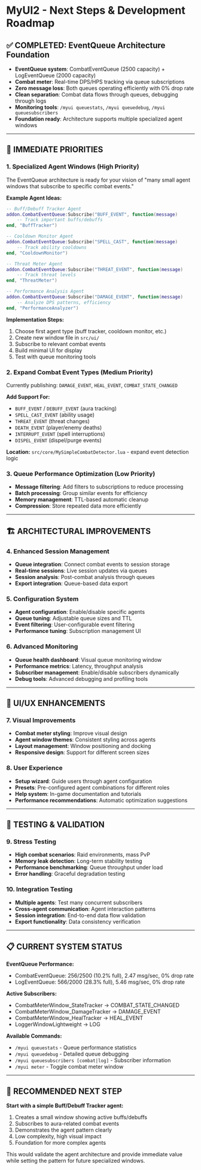 # MyUI2 - Next Steps & Development Roadmap

## ✅ COMPLETED: EventQueue Architecture Foundation
- **EventQueue system**: CombatEventQueue (2500 capacity) + LogEventQueue (2000 capacity)
- **Combat meter**: Real-time DPS/HPS tracking via queue subscriptions 
- **Zero message loss**: Both queues operating efficiently with 0% drop rate
- **Clean separation**: Combat data flows through queues, debugging through logs
- **Monitoring tools**: `/myui queuestats`, `/myui queuedebug`, `/myui queuesubscribers`
- **Foundation ready**: Architecture supports multiple specialized agent windows

---

## 🎯 IMMEDIATE PRIORITIES

### 1. Specialized Agent Windows (High Priority)
The EventQueue architecture is ready for your vision of "many small agent windows that subscribe to specific combat events."

**Example Agent Ideas:**
```lua
-- Buff/Debuff Tracker Agent
addon.CombatEventQueue:Subscribe("BUFF_EVENT", function(message)
    -- Track important buffs/debuffs
end, "BuffTracker")

-- Cooldown Monitor Agent  
addon.CombatEventQueue:Subscribe("SPELL_CAST", function(message)
    -- Track ability cooldowns
end, "CooldownMonitor")

-- Threat Meter Agent
addon.CombatEventQueue:Subscribe("THREAT_EVENT", function(message)
    -- Track threat levels
end, "ThreatMeter")

-- Performance Analysis Agent
addon.CombatEventQueue:Subscribe("DAMAGE_EVENT", function(message)
    -- Analyze DPS patterns, efficiency
end, "PerformanceAnalyzer")
```

**Implementation Steps:**
1. Choose first agent type (buff tracker, cooldown monitor, etc.)
2. Create new window file in `src/ui/`
3. Subscribe to relevant combat events
4. Build minimal UI for display
5. Test with queue monitoring tools

### 2. Expand Combat Event Types (Medium Priority)
Currently publishing: `DAMAGE_EVENT`, `HEAL_EVENT`, `COMBAT_STATE_CHANGED`

**Add Support For:**
- `BUFF_EVENT` / `DEBUFF_EVENT` (aura tracking)
- `SPELL_CAST_EVENT` (ability usage)  
- `THREAT_EVENT` (threat changes)
- `DEATH_EVENT` (player/enemy deaths)
- `INTERRUPT_EVENT` (spell interruptions)
- `DISPEL_EVENT` (dispel/purge events)

**Location:** `src/core/MySimpleCombatDetector.lua` - expand event detection logic

### 3. Queue Performance Optimization (Low Priority)
- **Message filtering**: Add filters to subscriptions to reduce processing
- **Batch processing**: Group similar events for efficiency
- **Memory management**: TTL-based automatic cleanup
- **Compression**: Store repeated data more efficiently

---

## 🏗️ ARCHITECTURAL IMPROVEMENTS

### 4. Enhanced Session Management
- **Queue integration**: Connect combat events to session storage
- **Real-time sessions**: Live session updates via queues
- **Session analysis**: Post-combat analysis through queues
- **Export integration**: Queue-based data export

### 5. Configuration System
- **Agent configuration**: Enable/disable specific agents
- **Queue tuning**: Adjustable queue sizes and TTL
- **Event filtering**: User-configurable event filtering
- **Performance tuning**: Subscription management UI

### 6. Advanced Monitoring
- **Queue health dashboard**: Visual queue monitoring window
- **Performance metrics**: Latency, throughput analysis  
- **Subscriber management**: Enable/disable subscribers dynamically
- **Debug tools**: Advanced debugging and profiling tools

---

## 🎨 UI/UX ENHANCEMENTS

### 7. Visual Improvements
- **Combat meter styling**: Improve visual design
- **Agent window themes**: Consistent styling across agents
- **Layout management**: Window positioning and docking
- **Responsive design**: Support for different screen sizes

### 8. User Experience
- **Setup wizard**: Guide users through agent configuration
- **Presets**: Pre-configured agent combinations for different roles
- **Help system**: In-game documentation and tutorials
- **Performance recommendations**: Automatic optimization suggestions

---

## 🧪 TESTING & VALIDATION

### 9. Stress Testing
- **High combat scenarios**: Raid environments, mass PvP
- **Memory leak detection**: Long-term stability testing
- **Performance benchmarking**: Queue throughput under load
- **Error handling**: Graceful degradation testing

### 10. Integration Testing
- **Multiple agents**: Test many concurrent subscribers
- **Cross-agent communication**: Agent interaction patterns
- **Session integration**: End-to-end data flow validation
- **Export functionality**: Data consistency verification

---

## 📋 CURRENT SYSTEM STATUS

**EventQueue Performance:**
- CombatEventQueue: 256/2500 (10.2% full), 2.47 msg/sec, 0% drop rate
- LogEventQueue: 566/2000 (28.3% full), 5.46 msg/sec, 0% drop rate

**Active Subscribers:**
- CombatMeterWindow_StateTracker → COMBAT_STATE_CHANGED
- CombatMeterWindow_DamageTracker → DAMAGE_EVENT  
- CombatMeterWindow_HealTracker → HEAL_EVENT
- LoggerWindowLightweight → LOG

**Available Commands:**
- `/myui queuestats` - Queue performance statistics
- `/myui queuedebug` - Detailed queue debugging
- `/myui queuesubscribers [combat|log]` - Subscriber information
- `/myui meter` - Toggle combat meter window

---

## 🚀 RECOMMENDED NEXT STEP

**Start with a simple Buff/Debuff Tracker agent:**
1. Creates a small window showing active buffs/debuffs
2. Subscribes to aura-related combat events  
3. Demonstrates the agent pattern clearly
4. Low complexity, high visual impact
5. Foundation for more complex agents

This would validate the agent architecture and provide immediate value while setting the pattern for future specialized windows.